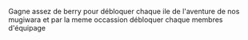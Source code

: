 Gagne assez de berry pour débloquer chaque ile de l'aventure de nos mugiwara et par la meme occassion  débloquer chaque membres d'équipage 
